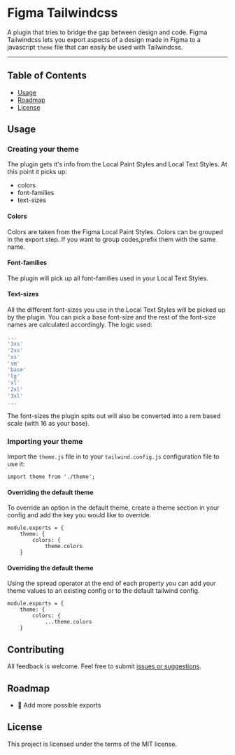 # Figma Tailwindcss

A plugin that tries to bridge the gap between design and code. Figma Tailwindcss lets you export aspects of a design made in Figma to a javascript `theme` file that can easily be used with Tailwindcss.

---

## Table of Contents

-   [Usage](#usage)
-   [Roadmap](#roadmap)
-   [License](#license)

## Usage

### Creating your theme

The plugin gets it's info from the Local Paint Styles and Local Text Styles. At this point it picks up:

-   colors
-   font-families
-   text-sizes

#### Colors

Colors are taken from the Figma Local Paint Styles. Colors can be grouped in the export step. If you want to group codes,prefix them with the same name.

#### Font-families

The plugin will pick up all font-families used in your Local Text Styles.

#### Text-sizes

All the different font-sizes you use in the Local Text Styles will be picked up by the plugin. You can pick a base font-size and the rest of the font-size names are calculated accordingly. The logic used:

```javascript
...
'3xs'
'2xs'
'xs'
'sm'
'base'
'lg'
'xl'
'2xl'
'3xl'
...
```

The font-sizes the plugin spits out will also be converted into a rem based scale (with 16 as your base).

### Importing your theme

Import the `theme.js` file in to your `tailwind.config.js` configuration file to use it:

`import theme from './theme';`

#### Overriding the default theme

To override an option in the default theme, create a theme section in your config and add the key you would like to override.

```
module.exports = {
    theme: {
        colors: {
            theme.colors
    }
```

#### Overriding the default theme

Using the spread operator at the end of each property you can add your theme values to an existing config or to the default tailwind config.

```
module.exports = {
    theme: {
        colors: {
            ...theme.colors
    }
```

## Contributing

All feedback is welcome. Feel free to submit [issues or suggestions](https://github.com/jan-dh/figma-tailwindcss/issues).

## Roadmap

-   🚀 Add more possible exports

## License

This project is licensed under the terms of the MIT license.
